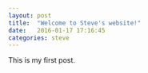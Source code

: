 ```yaml
---
layout: post
title:  "Welcome to Steve's website!"
date:   2016-01-17 17:16:45
categories: steve
---
```

This is my first post.
